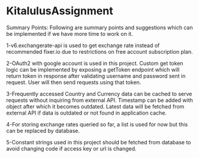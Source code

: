 # KitalulusAssignment

Summary Points: 
Following are summary points and suggestions which can be implemented if we have more time to work on it.

1-v6.exchangerate-api is used to get exchange rate instead of recommended fixer.io due to restrictions on free account subscription plan. 

2-OAuth2 with google account is used in this project. Custom get token logic can be implemented by exposing a getToken endpoint which will return token in response after validating username and password sent in request. User will then send requests using that token. 

3-Frequently accessed Country and Currency data can be cached to serve requests without inquiring from external API. Timestamp can be added with object after which it becomes outdated. Latest data will be fetched from external API if data is outdated or not found in application cache.  

4-For storing exchange rates queried so far, a list is used for now but this can be replaced by database. 

5-Constant strings used in this project should be fetched from database to avoid changing code if access key or url is changed. 
